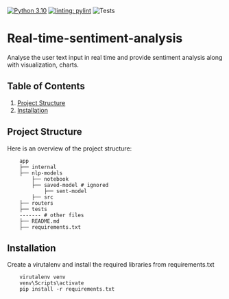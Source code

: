 [![Python 3.10](https://img.shields.io/badge/python-3.10-blue.svg)](https://www.python.org/downloads/release/python-3100/) [![linting: pylint](https://img.shields.io/badge/linting-pylint-yellowgreen)](https://github.com/pylint-dev/pylint) ![Tests](https://github.com/LINSANITY03/Real-time-sentiment-analysis/actions/workflows/python-app.yml/badge.svg)

# Real-time-sentiment-analysis

Analyse the user text input in real time and provide sentiment analysis along with visualization, charts.

## Table of Contents
1. [Project Structure](#project-structure)
2. [Installation](#installation)

## Project Structure
Here is an overview of the project structure:

```
    app
    ├── internal
    ├── nlp-models
        ├── notebook
        ├── saved-model # ignored
            ├── sent-model
        ├── src
    ├── routers
    ├── tests
    ------- # other files
    ├── README.md
    ├── requirements.txt
```

## Installation

Create a virutalenv and install the required libraries from requirements.txt

```
    virutalenv venv
    venv\Scripts\activate
    pip install -r requirements.txt
```